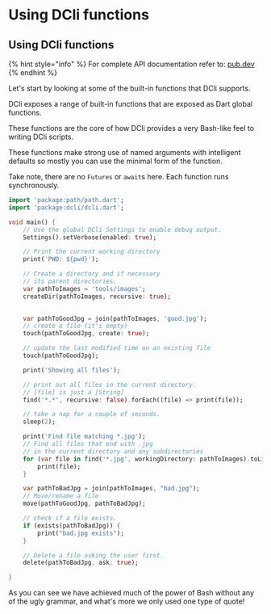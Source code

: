 # Using DCli functions

## Using DCli functions

{% hint style="info" %}
For complete API documentation refer to: [pub.dev](https://pub.dev/documentation/dcli/latest/dcli/dcli-library.html)
{% endhint %}

Let's start by looking at some of the built-in functions that DCli supports.

DCli exposes a range of built-in functions that are exposed as Dart global functions.

These functions are the core of how DCli provides a very Bash-like feel to writing DCli scripts.

These functions make strong use of named arguments with intelligent defaults so mostly you can use the minimal form of the function.

Take note, there are no `Futures` or `await`s here. Each function runs synchronously.

```dart
import 'package:path/path.dart';
import 'package:dcli/dcli.dart';

void main() {
    // Use the global DCli Settings to enable debug output.
    Settings().setVerbose(enabled: true);

    // Print the current working directory
    print('PWD: ${pwd}');

    // Create a directory and if necessary
    // its parent directories.
    var pathToImages = 'tools/images';
    createDir(pathToImages, recursive: true);

  
    var pathToGoodJpg = join(pathToImages, 'good.jpg');
    // create a file (it's empty)
    touch(pathToGoodJpg, create: true);

    // update the last modified time on an existing file
    touch(pathToGoodJpg);

    print('Showing all files');

    // print out all files in the current directory.
    // [file] is just a [String]
    find('*.*', recursive: false).forEach((file) => print(file));

    // take a nap for a couple of seconds.
    sleep(2);

    print('Find file matching *.jpg');
    // Find all files that end with .jpg
    // in the current directory and any subdirectories
    for (var file in find('*.jpg', workingDirectory: pathToImages).toList()) {
        print(file);
    }

    var pathToBadJpg = join(pathToImages, "bad.jpg");
    // Move/rename a file
    move(pathToGoodJpg, pathToBadJpg);

    // check if a file exists.
    if (exists(pathToBadJpg)) {
        print("bad.jpg exists");
    }

    // Delete a file asking the user first.
    delete(pathToBadJpg, ask: true);

}
```

As you can see we have achieved much of the power of Bash without any of the ugly grammar, and what's more we only used one type of quote!
